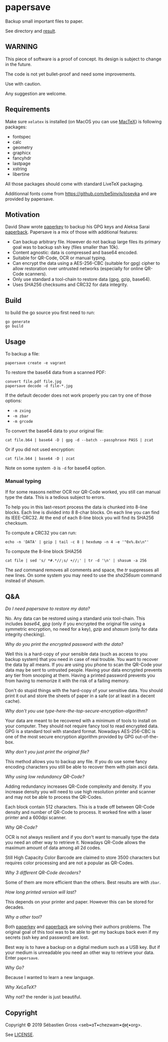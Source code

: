 # papersave

Backup small important files to paper.

See [](examples) directory and [result](examples/vagrant.pdf).


## WARNING

This piece of software is a proof of concept. Its design is subject to
change in the future.

The code is not yet bullet-proof and need some improvements.

Use with caution.

Any suggestion are welcome.


## Requirements

Make sure `xelatex` is installed (on MacOS you can use
[MacTeX](http://www.tug.org/mactex/)) is following packages:

* fontspec
* calc
* geometry
* graphicx
* fancyhdr
* lastpage
* xstring
* libertine

All those packages should come with standard LiveTeX packaging.

Additionnal fonts come from https://github.com/be5invis/Iosevka and are
provided by papersave.

## Motivation

David Shaw wrote [paperkey](https://www.jabberwocky.com/software/paperkey/)
to backup his GPG keys and Aleksa Sarai
[paperback](https://github.com/cyphar/paperback). Papersave is a mix of
those with additional features:

* Can backup arbitrary file. However do not backup large files its primary
  goal was to backup ssh key (files smaller than 10k).
* Content agnostic: data is compressed and base64 encoded.
* Suitable for QR-Code, OCR or manual typing.
* Can encrypt the data using a AES-256-CBC (suitable for gpg) cipher to
  allow restoration over untrusted networks (especially for online QR-Code
  scanners).
* Only use standard a tool-chain to restore data (gpg, gzip, base64).
* Uses SHA256 checksums and CRC32 for data integrity.

## Build

to build the go source you first need to run:

```
go generate
go build
```

## Usage

To backup a file:

```
papersave create -e vagrant
```

To restore the base64 data from a scanned PDF:

```
convert file.pdf file.jpg
papersave decode -d file-*.jpg
```

If the default decoder does not work properly you can try one of those
options:

* `-m zxing`
* `-m zbar`
* `-m grcode`

To convert the base64 data to your original file:

```
cat file.b64 | base64 -D | gpg -d --batch --passphrase PASS | zcat
```

Or if you did not used encryption:

```
cat file.b64 | base64 -D | zcat
```

Note on some system `-D` is `-d` for base64 option.


### Manual typing

If for some reasons neither OCR nor QR-Code worked, you still can manual
type the data. This is a tedious subject to errors.

To help you in this last-resort process the data is chunked into 8-line
blocks. Each line is divided into 8 8-char blocks. On each line you can find
its IEEE-CRC32. At the end of each 8-line block you will find its SHA256
checksum.

To compute a CRC32 you can run:

```
echo -n 'DATA' | gzip | tail -c 8 | hexdump -n 4 -e '"0x%.8x\n"'
```

To compute the 8-line block SHA256

```
cat file | sed 's/ *#.*//;s/ +//;' | tr -d '\n' | shasum -a 256
```

The *sed* command removes all comments and space, the *tr* suppresses all
new lines. On some system you may need to use the *sha256sum* command
instead of *shasum*.


## Q&A


*Do I need papersave to restore my data?*

No. Any data can be restored using a standard unix tool-chain. This includes
*base64*, *gpg* (only if you encrypted the original file using a symmetric
encryption, no need for a key), *gzip* and *shasum* (only for data integrity
checking).

*Why do you print the encrypted password with the data?*

Well this is a hard-copy of your sensible data (such as access to you backup
system) that you need in case of real trouble. You want to recover the data
by all means. If you are using you phone to scan the QR-Code your data may
be sent to untrusted people. Having your data encrypted prevents any tier
from snooping at them. Having a printed password prevents you from having to
memorize it with the risk of a failing memory.

Don't do stupid things with the hard-copy of your sensitive data. You should
print it out and store the sheets of paper in a safe (or at least in a
decent cache).

*Why don't you use type-here-the-top-secure-encryption-algorithm?*

Your data are meant to be recovered with a minimum of tools to install on
your computer. They should not require fancy tool to read encrypted
data. GPG is a standard tool with standard format. Nowadays AES-256-CBC is
one of the most secure encryption algorithm provided by GPG out-of-the-box.

*Why don't you just print the original file?*

This method allows you to backup any file. If you do use some fancy encoding
characters you still be able to recover them with plain ascii data.

*Why using low redundancy QR-Code?*

Adding redundancy increases QR-Code complexity and density. If you increase
density you will need to use high resolution printer and scanner and may not
be able to process the QR-Codes.

Each block contain 512 characters. This is a trade off between QR-Code
density and number of QR-Code to process. It worked fine with a laser
printer and a 600dpi scanner.

*Why QR-Code?*

OCR is not always resilient and if you don't want to manually type the data
you need an other way to retrieve it. Nowadays QR-Code allows the maximum
amount of data among all 2d codes.

Still High Capacity Color Barcode are claimed to store 3500 characters but
requires color processing and are not a popular as QR-Codes.

*Why 3 different QR-Code decoders?*

Some of them are more efficient than the others. Best results are with
`zbar`.

*How long printed version will last?*

This depends on your printer and paper. However this can be stored for
decades.

*Why a other tool?*

Both [paperkey](https://www.jabberwocky.com/software/paperkey/) and
[paperback](https://github.com/cyphar/paperback) are solving their authors
problems. The original goal of this tool was to be able to get my backups
back even if my secrets (ssh key and password) are lost.

Best way is to have a backup on a digital medium such as a USB key. But if
your medium is unreadable you need an other way to retrieve your data. Enter
`papersave`.


*Why Go?*

Because I wanted to learn a new language.

*Why XeLaTeX?*

Why not? the render is just beautiful.



## Copyright

Copyright © 2019 Sébastien Gross <seb•ɑƬ•chezwam•ɖɵʈ•org>.

See [LICENSE](LICENSE).
